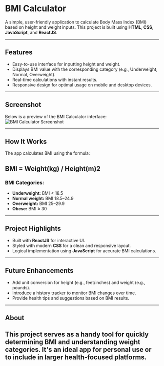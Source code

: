 # **BMI Calculator**  

A simple, user-friendly application to calculate Body Mass Index (BMI) based on height and weight inputs. This project is built using **HTML**, **CSS**, **JavaScript**, and **ReactJS**.  

---

## **Features**  
- Easy-to-use interface for inputting height and weight.  
- Displays BMI value with the corresponding category (e.g., Underweight, Normal, Overweight).  
- Real-time calculations with instant results.  
- Responsive design for optimal usage on mobile and desktop devices.  

---

## **Screenshot**  
Below is a preview of the BMI Calculator interface:  
![BMI Calculator Screenshot](./assets/output.png)

---

## **How It Works**  
The app calculates BMI using the formula:  

BMI = Weight(kg) / Height(m)2
​
---

### BMI Categories:
- **Underweight:** BMI < 18.5  
- **Normal weight:** BMI 18.5–24.9  
- **Overweight:** BMI 25–29.9  
- **Obese:** BMI ≥ 30  

---

## **Project Highlights**  
- Built with **ReactJS** for interactive UI.  
- Styled with modern **CSS** for a clean and responsive layout.  
- Logical implementation using **JavaScript** for accurate BMI calculations.  

---

## **Future Enhancements**  
- Add unit conversion for height (e.g., feet/inches) and weight (e.g., pounds).  
- Introduce a history tracker to monitor BMI changes over time.  
- Provide health tips and suggestions based on BMI results.  

---

## **About**  
This project serves as a handy tool for quickly determining BMI and understanding weight categories. It's an ideal app for personal use or to include in larger health-focused platforms.  
---
